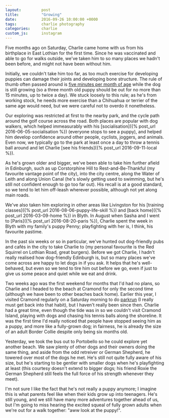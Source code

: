 ```yaml
---
layout:         post
title:          "Growing"
date:           2016-09-26 10:00:00 +0000
tags:           charlie photography
categories:     charlie
custom_js:      instagram
---
```


Five months ago on Saturday, Charlie came home with us from his birthplace in East Lothian for the first time. Since he was vaccinated and able to go for walks outside, we've taken him to so many places we hadn't been before, and might not have been without him.

<!-- Read More -->

Initially, we couldn't take him too far, as too much exercise for developing puppies can damage their joints and developing bone structure. The rule of thumb often passed around is [five minutes per month of age][kennel-club-puppy-walking] while the dog is still growing (so a three month old puppy should be out for no more than 15 minutes, up to twice a day). We stuck loosely to this rule; as he's from working stock, he needs more exercise than a Chihuahua or terrier of the same age would need, but we were careful not to overdo it nonetheless.

Our exploring was restricted at first to the nearby park, and the cycle path around the golf course across the road. Both places are popular with dog walkers, which helped immeasurably with his [socialisation]({% post_url 2016-06-05-socialisation %}) (everyone stops to see a puppy), and helped him develop confidence around other people, cyclists, joggers, and animals. Even now, we typically go to the park at least once a day to throw a tennis ball around and let Charlie [see his friends]({% post_url 2016-09-11-local %}).

<div class="instagram-container">
    <blockquote class="instagram-media" data-instgrm-captioned data-instgrm-version="6">
        <a href="https://www.instagram.com/p/BF4VN7tA9h4/" target="_blank"></a>
    </blockquote>
</div>

As he's grown older and bigger, we've been able to take him further afield in Edinburgh, such as up Corstorphine Hill to Rest-and-Be-Thankful (my favourite vantage point of the city), into the city centre, along the Water of Leith and along Union Canal (he's slowly getting used to swimming, but he's still not confident enough to go too far out). His recall is at a good standard, so we tend to let him off-leash wherever possible, although not yet along main roads. 

We've also taken him exploring in other areas like Livingston for his [training classes]({% post_url 2016-08-06-puppy-life-skill %}) and [back home]({% post_url 2016-03-09-home %}) in Blyth. In August when Sasha and I went to [Paris]({% post_url 2016-08-20-paris %}), Charlie spent the week in Blyth with my family's puppy Penny; playfighting with her is, I think, his favourite pastime.

<div class="instagram-container">
    <blockquote class="instagram-media" data-instgrm-captioned data-instgrm-version="6">
        <a href="https://www.instagram.com/p/BJVU6O0gfxr/" target="_blank"></a>
    </blockquote>
</div>

In the past six weeks or so in particular, we've hunted out dog-friendly pubs and cafés in the city to take Charlie to (my personal favourite is the Red Squirrel on Lothian Road, great burgers). Before we got Charlie, I hadn't really realised how dog-friendly Edinburgh is, but so many places we've come across are happy to let dogs in if you ask. It helps that he's well-behaved, but even so we tend to tire him out before we go, even if just to give us some peace and quiet while we eat and drink.

Two weeks ago was the first weekend for months that I'd had no plans, so Charlie and I headed to the beach at Cramond for only the second time (although we have been to other beaches back home). Earlier this year, I visited Cramond regularly on a Saturday morning to do [parkrun][edinburgh-parkrun] (I really must get back into that habit), but I haven't really been since then. Charlie had a great time, even though the tide was in so we couldn't visit Cramond Island, playing with dogs and chasing his tennis balls along the shoreline. It was the first time I'd really noticed that people have stopped seeing him as a puppy, and more like a fully-grown dog; in fairness, he is already the size of an adult Border Collie despite only being six months old.

<div class="instagram-container">
    <blockquote class="instagram-media" data-instgrm-captioned data-instgrm-version="6">
        <a href="https://www.instagram.com/p/BKLMqmbglYJ/" target="_blank"></a>
    </blockquote>
</div>

Yesterday, we took the bus out to Portobello so he could explore yet another beach. We saw plenty of other dogs and their owners doing the same thing, and aside from the odd retreiver or German Shepherd, he towered over most of the dogs he met. He's still not quite fully aware of his size, but he's starting to be gentler with smaller dogs when he's playfighting at least (this courtesy doesn't extend to bigger dogs; his friend Roxie the German Shepherd still feels the full force of his strength whenever they meet).

I'm not sure I like the fact that he's not really a puppy anymore; I imagine this is what parents feel like when their kids grow up into teenagers. He's still young, and we still have many more adventures together ahead of us, but I'm going to miss hearing the excited squeal of fully grown adults when we're out for a walk together: "aww look at the puppy!". 

<div class="instagram-container">
    <blockquote class="instagram-media" data-instgrm-captioned data-instgrm-version="6">
        <a href="https://www.instagram.com/p/BKx2T9zAZgL/" target="_blank"></a>
    </blockquote>
</div>

[kennel-club-puppy-walking]: http://www.thekennelclub.org.uk/getting-a-dog-or-puppy/general-advice-about-caring-for-your-new-puppy-or-dog/puppy-and-dog-walking/
[edinburgh-parkrun]: http://www.parkrun.org.uk/edinburgh/